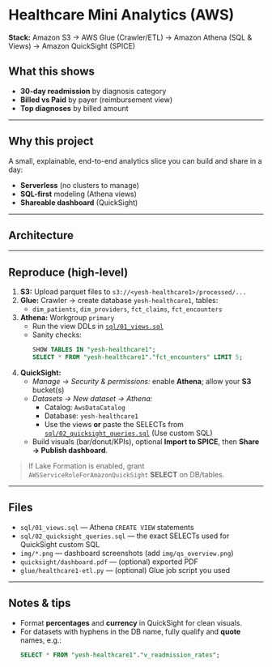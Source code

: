 # Healthcare Mini Analytics (AWS) 

**Stack:** Amazon S3 → AWS Glue (Crawler/ETL) → Amazon Athena (SQL & Views) → Amazon QuickSight (SPICE)

## What this shows
- **30-day readmission** by diagnosis category
- **Billed vs Paid** by payer (reimbursement view)
- **Top diagnoses** by billed amount


---

## Why this project
A small, explainable, end-to-end analytics slice you can build and share in a day:
- **Serverless** (no clusters to manage)
- **SQL-first** modeling (Athena views)
- **Shareable dashboard** (QuickSight)

---

## Architecture


---

## Reproduce (high-level)
1. **S3:** Upload parquet files to `s3://<yesh-healthcare1>/processed/...`
2. **Glue:** Crawler → create database `yesh-healthcare1`, tables:
   - `dim_patients`, `dim_providers`, `fct_claims`, `fct_encounters`
3. **Athena:** Workgroup `primary`
   - Run the view DDLs in [`sql/01_views.sql`](sql/01_views.sql)
   - Sanity checks:
     ```sql
     SHOW TABLES IN "yesh-healthcare1";
     SELECT * FROM "yesh-healthcare1"."fct_encounters" LIMIT 5;
     ```
4. **QuickSight:**
   - *Manage → Security & permissions:* enable **Athena**; allow your **S3** bucket(s)
   - *Datasets → New dataset → Athena:*
     - Catalog: `AwsDataCatalog`
     - Database: `yesh-healthcare1`
     - Use the views **or** paste the SELECTs from [`sql/02_quicksight_queries.sql`](sql/02_quicksight_queries.sql) (Use custom SQL)
   - Build visuals (bar/donut/KPIs), optional **Import to SPICE**, then **Share → Publish dashboard**.

> If Lake Formation is enabled, grant `AWSServiceRoleForAmazonQuickSight` **SELECT** on DB/tables.

---

## Files
- `sql/01_views.sql` — Athena `CREATE VIEW` statements
- `sql/02_quicksight_queries.sql` — the exact SELECTs used for QuickSight custom SQL
- `img/*.png` — dashboard screenshots (add `img/qs_overview.png`)
- `quicksight/dashboard.pdf` — (optional) exported PDF
- `glue/healthcare1-etl.py` — (optional) Glue job script you used

---

## Notes & tips
- Format **percentages** and **currency** in QuickSight for clean visuals.
- For datasets with hyphens in the DB name, fully qualify and **quote** names, e.g.:
  ```sql
  SELECT * FROM "yesh-healthcare1"."v_readmission_rates";

